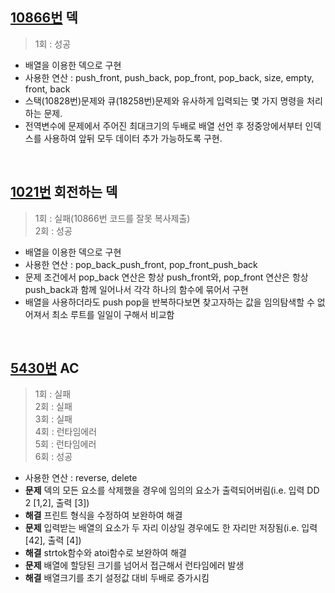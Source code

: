 ## [10866번](https://www.acmicpc.net/problem/10866) 덱
> 1회 : 성공
- 배열을 이용한 덱으로 구현
- 사용한 연산 : push_front, push_back, pop_front, pop_back, size, empty, front, back
- 스택(10828번)문제와 큐(18258번)문제와 유사하게 입력되는 몇 가지 명령을 처리하는 문제.
- 전역변수에 문제에서 주어진 최대크기의 두배로 배열 선언 후 정중앙에서부터 인덱스를 사용하여 앞뒤 모두 데이터 추가 가능하도록 구현.
<br>

## [1021번](https://www.acmicpc.net/problem/1021) 회전하는 덱
> 1회 : 실패(10866번 코드를 잘못 복사제출) <br>
> 2회 : 성공
- 배열을 이용한 덱으로 구현
- 사용한 연산 : pop_back_push_front, pop_front_push_back
- 문제 조건에서 pop_back 연산은 항상 push_front와, pop_front 연산은 항상 push_back과 함께 일어나서 각각 하나의 함수에 묶어서 구현
- 배열을 사용하더라도 push pop을 반복하다보면 찾고자하는 값을 임의탐색할 수 없어져서 최소 루트를 일일이 구해서 비교함
<br>

## [5430번](https://www.acmicpc.net/problem/5430) AC
> 1회 : 실패 <br>
> 2회 : 실패 <br>
> 3회 : 실패 <br>
> 4회 : 런타임에러 <br>
> 5회 : 런타임에러 <br>
> 6회 : 성공
- 사용한 연산 : reverse, delete
- **문제** 덱의 모든 요소를 삭제했을 경우에 임의의 요소가 출력되어버림(i.e. 입력 DD 2 [1,2], 출력 [3])
- **해결** 프린트 형식을 수정하여 보완하여 해결
- **문제** 입력받는 배열의 요소가 두 자리 이상일 경우에도 한 자리만 저장됨(i.e. 입력 [42], 출력 [4])
- **해결** strtok함수와 atoi함수로 보완하여 해결
- **문제** 배열에 할당된 크기를 넘어서 접근해서 런타임에러 발생
- **해결** 배열크기를 초기 설정값 대비 두배로 증가시킴
<br>
